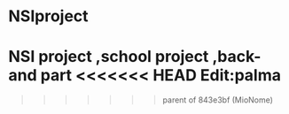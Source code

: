 # NSIproject
NSI project ,school project ,back-and part
<<<<<<< HEAD
Edit:palma
=======
>>>>>>> parent of 843e3bf (MioNome)
